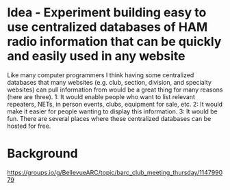 # Idea - Experiment building easy to use centralized databases of HAM radio information that can be quickly and easily used in any website

Like many computer programmers I think having some centralized databases that many websites (e.g. club, section, division, and specialty websites) can pull information from would be a great thing for many reasons (here are three).  1: It would enable people who want to list relevant repeaters, NETs, in person events, clubs, equipment for sale, etc.  2: It would make it easier for people wanting to display this information.  3: It would be fun. There are several places where these centralized databases can be hosted for free.  




# Background

https://groups.io/g/BellevueARC/topic/barc_club_meeting_thursday/114799079

